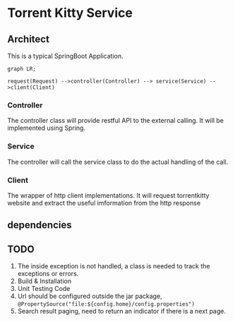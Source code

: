 # Torrent Kitty Service

## Architect

This is a typical SpringBoot Application. 

```mermaid
graph LR;

request(Request) -->controller(Controller) --> service(Service) -->client(Client)
```

### Controller

The controller class will provide restful API to the external calling. It will be implemented using Spring.

### Service

The controller will call the service class to do the actual handling of the call.

### Client

The wrapper of http client implementations. It will request torrentkitty website and extract the useful imformation from
the http response


## dependencies

## TODO

1. The inside exception is not handled, a class is needed to track the exceptions or errors.
2. Build & Installation
3. Unit Testing Code
4. Url should be configured outside the jar package, `@PropertySource("file:${config.home}/config.properties")`
5. Search result paging, need to return an indicator if there is a next page.